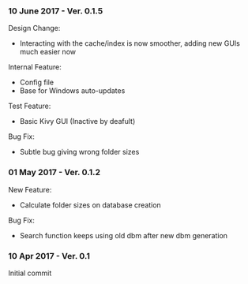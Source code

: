 ### 10 June 2017 - Ver. 0.1.5


Design Change:
- Interacting with the cache/index is now smoother, adding new GUIs much easier now

Internal Feature:
- Config file
- Base for Windows auto-updates

Test Feature:
- Basic Kivy GUI (Inactive by deafult)

Bug Fix:
- Subtle bug giving wrong folder sizes


### 01 May 2017 - Ver. 0.1.2


New Feature:
- Calculate folder sizes on database creation

Bug Fix:
- Search function keeps using old dbm after new dbm generation


### 10 Apr 2017 - Ver. 0.1

Initial commit
